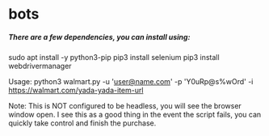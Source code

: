 # bots

##### There are a few dependencies, you can install using:
sudo apt install -y python3-pip
pip3 install selenium 
pip3 install webdrivermanager

Usage: python3 walmart.py -u 'user@name.com' -p 'Y0uRp@s%wOrd' -i https://walmart.com/yada-yada-item-url

Note: This is NOT configured to be headless, you will see the browser window open. I see this as a good thing in the event the script fails, you can quickly take control and finish the purchase.

